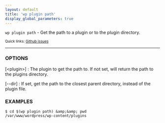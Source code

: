 ```yaml
---
layout: default
title: 'wp plugin path'
display_global_parameters: true
---
```


`wp plugin path` - Get the path to a plugin or to the plugin directory.

<small>Quick links: <a href="https://github.com/wp-cli/wp-cli/issues?q=is%3Aopen+label%3Acommand%3Aplugin-path+sort%3Aupdated-desc">Github issues</a></small>

<hr />

### OPTIONS

[&lt;plugin&gt;]
: The plugin to get the path to. If not set, will return the path to the
plugins directory.

[\--dir]
: If set, get the path to the closest parent directory, instead of the
plugin file.

### EXAMPLES

    $ cd $(wp plugin path) &amp;&amp; pwd
    /var/www/wordpress/wp-content/plugins



